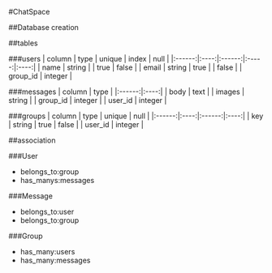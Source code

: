 #ChatSpace

##Database creation

##tables

###users
| column | type | unique | index | null |
|:------:|:----:|:------:|:-----:|:----:|
| name | string |        | true  | false |
| email | string | true  |       | false |
| group_id | integer |

###messages
| column | type |
|:------:|:----:|
| body   | text |
| images | string |
| group_id | integer |
| user_id | integer |

###groups
| column | type | unique | null |
|:------:|:----:|:------:|:----:|
| key    | string | true | false |
| user_id | integer |

##association

###User
- belongs_to:group
- has_manys:messages

###Message
- belongs_to:user
- belongs_to:group

###Group
- has_many:users
- has_many:messages
